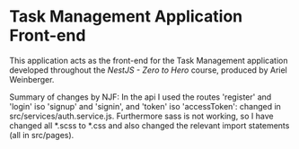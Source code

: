 # Task Management Application Front-end

This application acts as the front-end for the Task Management application developed throughout the *NestJS - Zero to Hero* course, produced by Ariel Weinberger.

Summary of changes by NJF:
In the api I used the routes 'register' and 'login' iso 'signup' and 'signin', and 'token' iso 'accessToken': changed in src/services/auth.service.js.
Furthermore sass is not working, so I have changed all *.scss to *.css and also changed the relevant import statements (all in src/pages).
